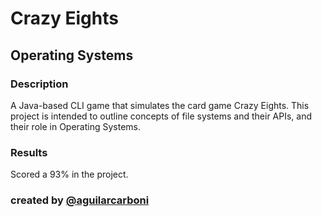 # Crazy Eights

## Operating Systems
### Description 
A Java-based CLI game that simulates the card game Crazy Eights. This project is intended to outline concepts of file systems and their APIs, and their role in Operating Systems.

### Results 
Scored a 93% in the project.

### created by [@aguilarcarboni](https://github.com/aguilarcarboni/)
